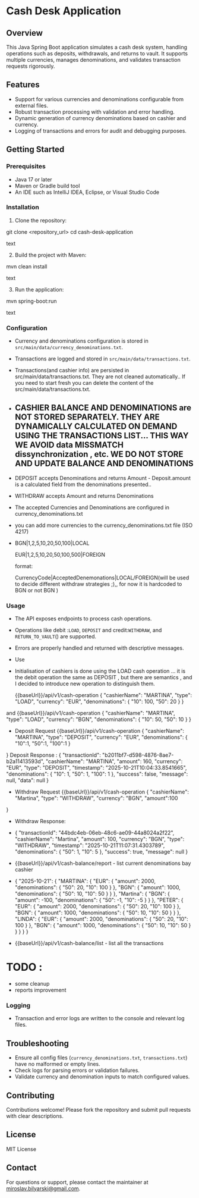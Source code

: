 # Cash Desk Application

## Overview

This Java Spring Boot application simulates a cash desk system, handling operations such as deposits, withdrawals, and returns to vault. It supports multiple currencies, manages denominations, and validates transaction requests rigorously.

## Features

- Support for various currencies and denominations configurable from external files.
- Robust transaction processing with validation and error handling.
- Dynamic generation of currency denominations based on cashier and currency.
- Logging of transactions and errors for audit and debugging purposes.

## Getting Started

### Prerequisites

- Java 17 or later
- Maven or Gradle build tool
- An IDE such as IntelliJ IDEA, Eclipse, or Visual Studio Code

### Installation

1. Clone the repository:

git clone <repository_url>
cd cash-desk-application

text

2. Build the project with Maven:

mvn clean install

text

3. Run the application:

mvn spring-boot:run

text

### Configuration

- Currency and denominations configuration is stored in `src/main/data/currency_denominations.txt`.
- Transactions are logged and stored in `src/main/data/transactions.txt`.
- Transactions(and cashier info) are persisted in src/main/data/transactions.txt. They are not cleaned automatically.. If you need to start fresh you can delete the content of the src/main/data/transactions.txt.

- ## CASHIER BALANCE AND DENOMINATIONS are NOT STORED SEPARATELY. THEY ARE DYNAMICALLY CALCULATED ON DEMAND USING THE TRANSACTIONS LIST... THIS WAY WE AVOID data MISSMATCH dissynchronization , etc. WE DO NOT STORE AND UPDATE BALANCE AND DENOMINATIONS 
  
- DEPOSIT accepts Denominations and returns Amount -  Deposit.amount is a calculated field from the denominations presented..
- WITHDRAW accepts Amount and returns Denominations  



- The accepted Currencies and Denominations are configured in currency_denominations.txt
- you can add more currencies to the currency_denominations.txt file (ISO 4217)
- 
  BGN|1,2,5,10,20,50,100|LOCAL

  EUR|1,2,5,10,20,50,100,500|FOREIGN

  format:

  CurrencyCode|AcceptedDenemonations|LOCAL/FOREIGN(will be used to decide different withdraw strategies ;),, for now it is hardcoded to BGN or not BGN ) 

### Usage

- The API exposes endpoints to process cash operations.
- Operations like debit :`LOAD`, `DEPOSIT` and credit:`WITHDRAW`, and `RETURN_TO_VAULT`() are supported.
- Errors are properly handled and returned with descriptive messages.

- Use

- Initialisation of cashiers is done using the LOAD cash operation ... it is the debit operation the same as DEPOSIT , but there are semantics , and I decided to introduce new operation to distinguish them.

  {{baseUrl}}/api/v1/cash-operation
  {
    "cashierName": "MARTINA",
    "type": "LOAD",
    "currency": "EUR",
    "denominations": {
        "10": 100,
        "50": 20
    }
} 

 and 
  {{baseUrl}}/api/v1/cash-operation
  {
    "cashierName": "MARTINA",
    "type": "LOAD",
    "currency": "BGN",
    "denominations": {
        "10": 50,
        "50": 10
    }
} 



- Deposit Request
  {{baseUrl}}/api/v1/cash-operation
 {
    "cashierName": "MARTINA",
    "type": "DEPOSIT",
    "currency": "EUR",
    "denominations": {
        "10":1,
        "50":1,
        "100":1
      }

}
Deposit Response :
{
    "transactionId": "b2011bf7-d598-4876-8ae7-b2a11413593d",
    "cashierName": "MARTINA",
    "amount": 160,
    "currency": "EUR",
    "type": "DEPOSIT",
    "timestamp": "2025-10-21T10:04:33.8541665",
    "denominations": {
        "10": 1,
        "50": 1,
        "100": 1
    },
    "success": false,
    "message": null,
    "data": null
}
-  Withdraw Request
 {{baseUrl}}/api/v1/cash-operation
 {
    "cashierName": "Martina",
    "type": "WITHDRAW",
    "currency": "BGN",
    "amount":100

}
- Withdraw Response:
- {
    "transactionId": "44bdc4eb-06eb-48c6-ae09-44a8024a2f22",
    "cashierName": "Martina",
    "amount": 100,
    "currency": "BGN",
    "type": "WITHDRAW",
    "timestamp": "2025-10-21T11:07:31.4303789",
    "denominations": {
        "50": 1,
        "10": 5
    },
    "success": true,
    "message": null
}


- {{baseUrl}}/api/v1/cash-balance/report - list current denominations bay cashier
- {
    "2025-10-21": {
        "MARTINA": {
            "EUR": {
                "amount": 2000,
                "denominations": {
                    "50": 20,
                    "10": 100
                }
            },
            "BGN": {
                "amount": 1000,
                "denominations": {
                    "50": 10,
                    "10": 50
                }
            }
        },
        "Martina": {
            "BGN": {
                "amount": -100,
                "denominations": {
                    "50": -1,
                    "10": -5
                }
            }
        },
        "PETER": {
            "EUR": {
                "amount": 2000,
                "denominations": {
                    "50": 20,
                    "10": 100
                }
            },
            "BGN": {
                "amount": 1000,
                "denominations": {
                    "50": 10,
                    "10": 50
                }
            }
        },
        "LINDA": {
            "EUR": {
                "amount": 2000,
                "denominations": {
                    "50": 20,
                    "10": 100
                }
            },
            "BGN": {
                "amount": 1000,
                "denominations": {
                    "50": 10,
                    "10": 50
                }
            }
        }
    }
}
- {{baseUrl}}/api/v1/cash-balance/list - list all the transactions

# TODO :
  - some cleanup
  - reports improvement

### Logging

- Transaction and error logs are written to the console and relevant log files.

## Troubleshooting

- Ensure all config files (`currency_denominations.txt`, `transactions.txt`) have no malformed or empty lines.
- Check logs for parsing errors or validation failures.
- Validate currency and denomination inputs to match configured values.

## Contributing

Contributions welcome! Please fork the repository and submit pull requests with clear descriptions.

## License

MIT License

## Contact

For questions or support, please contact the maintainer at miroslav.bilyarski@gmail.com.
 
